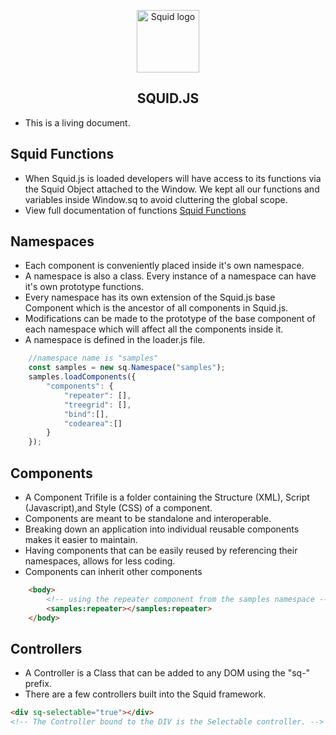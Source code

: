 <p align="center">
    <img width="100" src="https://github.com/miozzz/Squid.js/blob/master/assets/icons/256x256.png" alt="Squid logo">
</p>

<h2 align="center">SQUID.JS</h2>

* This is a living document. 

## Squid Functions

* When Squid.js is loaded developers will have access to its functions via the Squid Object attached to the Window. We kept all our functions and variables inside Window.sq to avoid cluttering the global scope. 
* View full documentation of functions [Squid Functions](https://github.com/miozzz/Squid.js/blob/master/engine/functions.md)

## Namespaces

* Each component is conveniently placed inside it's own namespace.
* A namespace is also a class. Every instance of a namespace can have it's own prototype functions.
* Every namespace has its own extension of the Squid.js base Component which is the ancestor of all components in Squid.js.
* Modifications can be made to the prototype of the base component of each namespace which will affect all the components inside it. 
* A namespace is defined in the loader.js file.
```javascript
    //namespace name is "samples"
    const samples = new sq.Namespace("samples"); 
    samples.loadComponents({ 
        "components": { 
            "repeater": [],
            "treegrid": [],
            "bind":[],
            "codearea":[]
        }
    });

```

## Components

* A Component Trifile is a folder containing the Structure (XML), Script (Javascript),and Style (CSS) of a component.
* Components are meant to be standalone and interoperable. 
* Breaking down an application into individual reusable components makes it easier to maintain.
* Having components that can be easily reused by referencing their namespaces, allows for less coding.
* Components can inherit other components
```html
    <body>
        <!-- using the repeater component from the samples namespace -->
        <samples:repeater></samples:repeater>
    </body>
```
## Controllers

* A Controller is a Class that can be added to any DOM using the "sq-" prefix.
* There are a few controllers built into the Squid framework. 

```html
<div sq-selectable="true"></div>
<!-- The Controller bound to the DIV is the Selectable controller. -->
```

